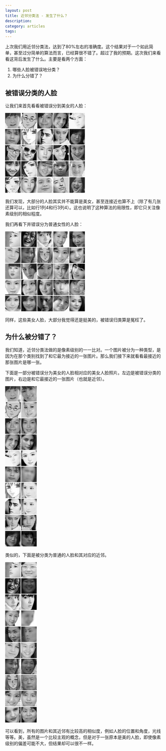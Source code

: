 ```yaml
---
layout: post
title: 近邻分类法 - 发生了什么？
description: 
category: articles
tags: 
---
```

上次我们用近邻分类法，达到了80%左右的准确度。这个结果对于一个如此简单，甚至过分简单的算法而言，已经算很不错了。超过了我的预期。这次我们来看看这背后发生了什么。主要是看两个方面：

1. 哪些人脸被错误地分类？
2. 为什么分错了？

## 被错误分类的人脸

让我们来首先看看被错误分到美女的人脸：

![被错误分类为美女的人脸](/images/ml-nn-fp.jpg)

我们发现，大部分的人脸其实并不能算是美女，甚至连接近也算不上（除了有几张还算可以，比如行1列4和行3列4）。这也说明了这种算法的局限性，即它只关注像素级别的相似程度。

我们再看下并错误分为普通女性的人脸：

![被错误分类为普通的人脸](/images/ml-nn-fn.jpg)

同样，这些美女人脸，大部分我觉得还是挺美的，被错误归类算是冤枉了。

## 为什么被分错了？

我们知道，近邻分类法做的是像素级别的一一比对。一个图片被分为一种类型，是因为在那个类别找到了和它最为接近的一张图片。那么我们接下来就看看最接近的那张图片是哪一张。

下面是一部分被错误分为美女的人脸相对应的美女人脸照片。左边是被错误分类的图片，右边是和它最接近的一张图片（也就是近邻）。

![被错误分类为美女的人脸的近邻](/images/ml-nn-nnfp.jpg)

类似的，下面是被分类为普通的人脸和其对应的近邻。

![被错误分类为普通的人脸的近邻](/images/ml-nn-nnfn.jpg)

可以看到，所有的图片和其近邻有比较高的相似度，例如人脸的位置和角度，光线等等。美，虽然是一个比较主观的概念，但是对于一张原本是美的人脸，即使像素级别的偏差可能不大，但结果却可以很不一样。